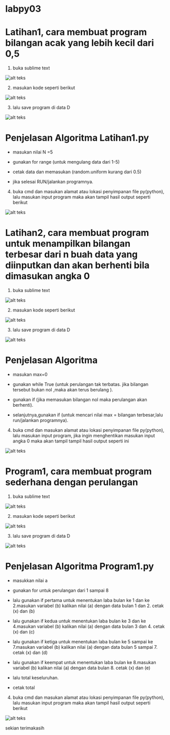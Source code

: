 
# labpy03




# Latihan1, cara membuat program bilangan acak yang lebih kecil dari 0,5



1. buka sublime text



![alt teks](1.png)

2. masukan kode seperti berikut



![alt teks](2.png)



3. lalu save program di data D



![alt teks](3.png)



# Penjelasan Algoritma Latihan1.py

- masukan nilai N =5

- gunakan for range (untuk mengulang data dari 1-5)

- cetak data dan memasukan (random.uniform kurang dari 0.5)

- jika selesai RUN/jalankan programnya.



4. buka cmd dan masukan alamat atau lokasi penyimpanan file py(python), lalu masukan input program maka akan tampil hasil output seperti berikut



![alt teks](4.png)



# Latihan2, cara membuat program untuk menampilkan bilangan terbesar dari n buah data yang diinputkan dan akan berhenti bila dimasukan angka 0



1. buka sublime text



![alt teks](5.png)



2. masukan kode seperti berikut



![alt teks](6.png)



3. lalu save program di data D



![alt teks](7.png)



# Penjelasan Algoritma

- masukan max=0

- gunakan while True (untuk perulangan tak terbatas. jika bilangan tersebut bukan nol ,maka akan terus berulang ).

- gunakan if (jika memasukan bilangan nol maka perulangan akan berhenti).

- selanjutnya,gunakan if (untuk mencari nilai max = bilangan terbesar,lalu run/jalankan programnya).
 


4. buka cmd dan masukan alamat atau lokasi penyimpanan file py(python), lalu masukan input program, jika ingin menghentikan masukan input angka 0 maka akan tampil tampil hasil output seperti ini



![alt teks](8.png)



# Program1, cara membuat program sederhana dengan perulangan



1. buka sublime text



![alt teks](1.png)



2. masukan kode seperti berikut



![alt teks](9.png)



3. lalu save program di data D



![alt teks](10.png)



# Penjelasan Algoritma Program1.py

- masukkan nilai a

- gunakan for untuk perulangan dari 1 sampai 8

- lalu gunakan if pertama untuk menentukan laba bulan ke 1 dan ke 2.masukan variabel (b) kalikan nilai (a) dengan data bulan 1 dan 2. cetak (x) dan (b)

- lalu gunakan if kedua untuk menentukan laba bulan ke 3 dan ke 4.masukan variabel (b) kalikan nilai (a) dengan data bulan 3 dan 4. cetak (x) dan (c)

- lalu gunakan if ketiga untuk menentukan laba bulan ke 5 sampai ke 7.masukan variabel (b) kalikan nilai (a) dengan data bulan 5 sampai 7. cetak (x) dan (d)

- lalu gunakan if keempat untuk menentukan laba bulan ke 8.masukan variabel (b) kalikan nilai (a) dengan data bulan 8. cetak (x) dan (e)

- lalu total keseluruhan.

- cetak total



4. buka cmd dan masukan alamat atau lokasi penyimpanan file py(python), lalu masukan input program maka akan tampil hasil output seperti berikut



![alt teks](11.png)



sekian terimakasih